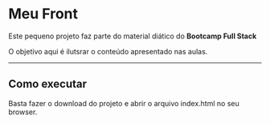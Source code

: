 # Meu Front

Este pequeno projeto faz parte do material diático do **Bootcamp Full Stack** 

O objetivo aqui é ilutsrar o conteúdo apresentado nas aulas.

---
## Como executar

Basta fazer o download do projeto e abrir o arquivo index.html no seu browser.
